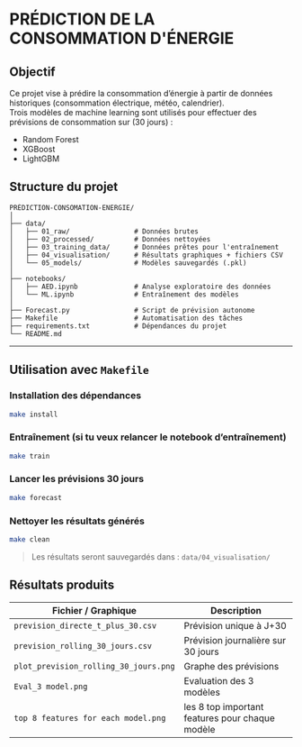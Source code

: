 
#  PRÉDICTION DE LA CONSOMMATION D'ÉNERGIE

##  Objectif

Ce projet vise à prédire la consommation d’énergie à partir de données historiques (consommation électrique, météo, calendrier).  
Trois modèles de machine learning sont utilisés pour effectuer des prévisions de consommation sur (30 jours) :

-  Random Forest
-  XGBoost
-  LightGBM

##  Structure du projet

```
PRÉDICTION-CONSOMATION-ENERGIE/
│
├── data/
│   ├── 01_raw/                # Données brutes
│   ├── 02_processed/          # Données nettoyées
│   ├── 03_training_data/      # Données prêtes pour l'entraînement
│   ├── 04_visualisation/      # Résultats graphiques + fichiers CSV
│   └── 05_models/             # Modèles sauvegardés (.pkl)
│
├── notebooks/
│   ├── AED.ipynb              # Analyse exploratoire des données
│   └── ML.ipynb               # Entraînement des modèles
│
├── Forecast.py                # Script de prévision autonome
├── Makefile                   # Automatisation des tâches
├── requirements.txt           # Dépendances du projet
└── README.md                  
```

---

##  Utilisation avec `Makefile`


###  Installation des dépendances

```bash
make install
```

###  Entraînement (si tu veux relancer le notebook d’entraînement)

```bash
make train
```

###  Lancer les prévisions 30 jours

```bash
make forecast
```

###  Nettoyer les résultats générés

```bash
make clean
```

>  Les résultats seront sauvegardés dans : `data/04_visualisation/`



##  Résultats produits

| Fichier / Graphique                        | Description                                  |
|-------------------------------------------|----------------------------------------------|
| `prevision_directe_t_plus_30.csv`         | Prévision unique à J+30                      |
| `prevision_rolling_30_jours.csv`          | Prévision journalière sur 30 jours           |
| `plot_prevision_rolling_30_jours.png`     | Graphe des prévisions                        |
| `Eval_3 model.png`                         | Evaluation des 3 modèles          |
| `top 8 features for each model.png`       | les 8 top important features pour chaque modèle  |





